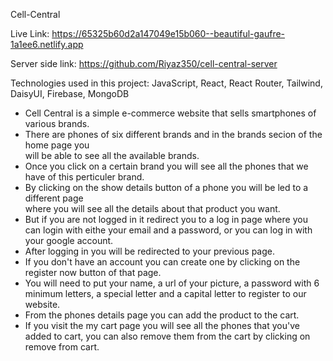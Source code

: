 Cell-Central

Live Link: https://65325b60d2a147049e15b060--beautiful-gaufre-1a1ee6.netlify.app

Server side link: https://github.com/Riyaz350/cell-central-server

Technologies used in this project: JavaScript, React, React Router, Tailwind, DaisyUI, Firebase, MongoDB 

- Cell Central is a simple e-commerce website that sells smartphones of various brands.
- There are phones of six different brands and in the brands secion of the home page you <br> will be able to see all the available brands.
- Once you click on a certain brand you will see all the phones that we have of this perticuler brand.
- By clicking on the show details button of a phone you will be led to a different page <br> where you will see all the details about that product you want.
- But if you are not logged in it redirect you to a log in page where you can login with eithe your email and a password, or you can log in with your google account.
- After logging in you will be redirected to your previous page.
- If you don't have an account you can create one by clicking on the register now button of that page.
- You will need to put your name, a url of your picture, a password with 6 minimum letters, a special letter and a capital letter to register to our website.
- From the phones details page you can add the product to the cart.
- If you visit the my cart page  you will see all the phones that you've added to cart,  you can also remove them from the cart by clicking on remove from cart. 

